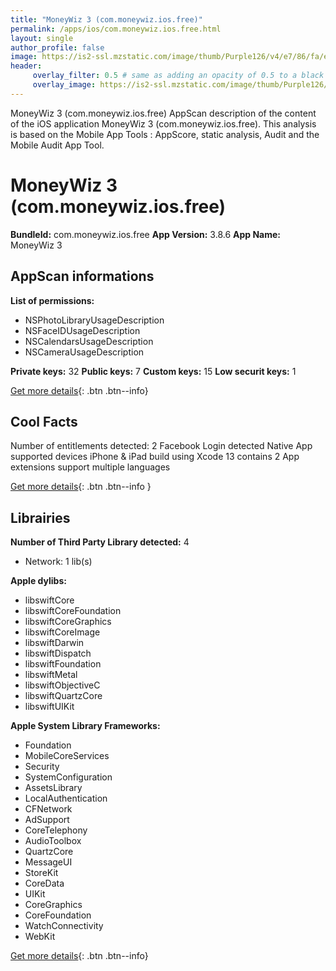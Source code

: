 ```yaml
---
title: "MoneyWiz 3 (com.moneywiz.ios.free)"
permalink: /apps/ios/com.moneywiz.ios.free.html
layout: single
author_profile: false
image: https://is2-ssl.mzstatic.com/image/thumb/Purple126/v4/e7/86/fa/e786faad-0194-ed3e-ea51-c739e71efaad/AppIconFree-0-0-1x_U007emarketing-0-0-0-10-0-0-sRGB-0-0-0-GLES2_U002c0-512MB-85-220-0-0.png/512x512bb.jpg
header: 
     overlay_filter: 0.5 # same as adding an opacity of 0.5 to a black background
     overlay_image: https://is2-ssl.mzstatic.com/image/thumb/Purple126/v4/e7/86/fa/e786faad-0194-ed3e-ea51-c739e71efaad/AppIconFree-0-0-1x_U007emarketing-0-0-0-10-0-0-sRGB-0-0-0-GLES2_U002c0-512MB-85-220-0-0.png/512x512bb.jpg
---
```

MoneyWiz 3 (com.moneywiz.ios.free) AppScan description of the content of the iOS application MoneyWiz 3 (com.moneywiz.ios.free). This analysis is based on the Mobile App Tools : AppScore, static analysis, Audit and the Mobile Audit App Tool.

# MoneyWiz 3 (com.moneywiz.ios.free)

**BundleId:** com.moneywiz.ios.free
**App Version:** 3.8.6
**App Name:** MoneyWiz 3


## AppScan informations 

**List of permissions:** 
- NSPhotoLibraryUsageDescription
- NSFaceIDUsageDescription
- NSCalendarsUsageDescription
- NSCameraUsageDescription
  
  
**Private keys:** 32
**Public keys:** 7
**Custom keys:** 15
**Low securit keys:** 1
  
[Get more details](/pricing.html){: .btn .btn--info}

## Cool Facts

Number of entitlements detected: 2
Facebook Login detected
Native App
supported devices iPhone & iPad
build using Xcode 13
contains 2 App extensions
support multiple languages
  
[Get more details](/pricing.html){: .btn .btn--info }

## Librairies 
**Number of Third Party Library detected:** 4
- Network: 1 lib(s)


**Apple dylibs:**
- libswiftCore
- libswiftCoreFoundation
- libswiftCoreGraphics
- libswiftCoreImage
- libswiftDarwin
- libswiftDispatch
- libswiftFoundation
- libswiftMetal
- libswiftObjectiveC
- libswiftQuartzCore
- libswiftUIKit


**Apple System Library Frameworks:**
- Foundation
- MobileCoreServices
- Security
- SystemConfiguration
- AssetsLibrary
- LocalAuthentication
- CFNetwork
- AdSupport
- CoreTelephony
- AudioToolbox
- QuartzCore
- MessageUI
- StoreKit
- CoreData
- UIKit
- CoreGraphics
- CoreFoundation
- WatchConnectivity
- WebKit


  
[Get more details](/pricing.html){: .btn .btn--info}

